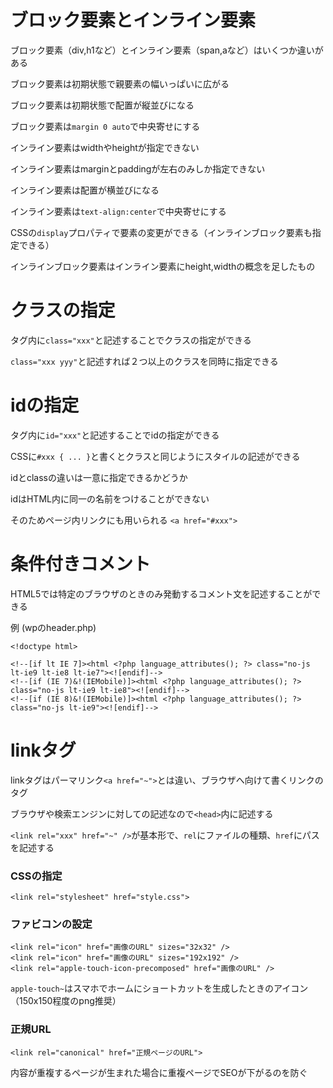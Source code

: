 # ブロック要素とインライン要素

ブロック要素（div,h1など）とインライン要素（span,aなど）はいくつか違いがある

ブロック要素は初期状態で親要素の幅いっぱいに広がる

ブロック要素は初期状態で配置が縦並びになる

ブロック要素は`margin 0 auto`で中央寄せにする

インライン要素はwidthやheightが指定できない

インライン要素はmarginとpaddingが左右のみしか指定できない

インライン要素は配置が横並びになる

インライン要素は`text-align:center`で中央寄せにする

CSSの`display`プロパティで要素の変更ができる（インラインブロック要素も指定できる）

インラインブロック要素はインライン要素にheight,widthの概念を足したもの

# クラスの指定

タグ内に`class="xxx"`と記述することでクラスの指定ができる

`class="xxx yyy"`と記述すれば２つ以上のクラスを同時に指定できる

# idの指定

タグ内に`id="xxx"`と記述することでidの指定ができる

CSSに`#xxx { ... }`と書くとクラスと同じようにスタイルの記述ができる

idとclassの違いは一意に指定できるかどうか

idはHTML内に同一の名前をつけることができない

そのためページ内リンクにも用いられる `<a href="#xxx">`

# 条件付きコメント

HTML5では特定のブラウザのときのみ発動するコメント文を記述することができる

例 (wpのheader.php)

```
<!doctype html>

<!--[if lt IE 7]><html <?php language_attributes(); ?> class="no-js lt-ie9 lt-ie8 lt-ie7"><![endif]-->
<!--[if (IE 7)&!(IEMobile)]><html <?php language_attributes(); ?> class="no-js lt-ie9 lt-ie8"><![endif]-->
<!--[if (IE 8)&!(IEMobile)]><html <?php language_attributes(); ?> class="no-js lt-ie9"><![endif]-->
```

# linkタグ

linkタグはパーマリンク`<a href="~">`とは違い、ブラウザへ向けて書くリンクのタグ

ブラウザや検索エンジンに対しての記述なので`<head>`内に記述する

`<link rel="xxx" href="~" />`が基本形で、`rel`にファイルの種類、`href`にパスを記述する

### CSSの指定

`<link rel="stylesheet" href="style.css">`

### ファビコンの設定

```
<link rel="icon" href="画像のURL" sizes="32x32" />
<link rel="icon" href="画像のURL" sizes="192x192" />
<link rel="apple-touch-icon-precomposed" href="画像のURL" />
```

`apple-touch~`はスマホでホームにショートカットを生成したときのアイコン（150x150程度のpng推奨）

### 正規URL

`<link rel="canonical" href="正規ページのURL">`

内容が重複するページが生まれた場合に重複ページでSEOが下がるのを防ぐ

